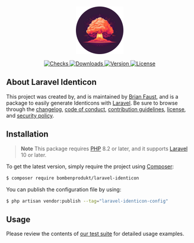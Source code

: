 <p align="center">
    <a href="https://bombenprodukt.com" target="_blank">
        <img src="https://raw.githubusercontent.com/BombenProdukt/assets/main/logo-text.svg" width="128" alt="BombenProdukt Logo" />
    </a>
</p>

<p align="center">
    <a href="https://github.com/faustbrian/laravel-identicon/actions">
        <img src="https://badge.sh/github/check-runs/BombenProdukt/laravel-identicon" alt="Checks" />
    </a>
    <a href="https://packagist.org/packages/bombenprodukt/laravel-identicon">
        <img src="https://badge.sh/packagist/downloads/BombenProdukt/laravel-identicon" alt="Downloads" />
    </a>
    <a href="https://packagist.org/packages/bombenprodukt/laravel-identicon">
        <img src="https://badge.sh/packagist/version/BombenProdukt/laravel-identicon" alt="Version" />
    </a>
    <a href="https://packagist.org/packages/bombenprodukt/laravel-identicon">
        <img src="https://badge.sh/packagist/license/BombenProdukt/laravel-identicon" alt="License" />
    </a>
</p>

## About Laravel Identicon

This project was created by, and is maintained by [Brian Faust](https://github.com/faustbrian), and is a package to easily generate Identicons with [Laravel](https://laravel.com/). Be sure to browse through the [changelog](CHANGELOG.md), [code of conduct](.github/CODE_OF_CONDUCT.md), [contribution guidelines](.github/CONTRIBUTING.md), [license](LICENSE), and [security policy](.github/SECURITY.md).

## Installation

> **Note**
> This package requires [PHP](https://www.php.net/) 8.2 or later, and it supports [Laravel](https://laravel.com/) 10 or later.

To get the latest version, simply require the project using [Composer](https://getcomposer.org/):

```bash
$ composer require bombenprodukt/laravel-identicon
```

You can publish the configuration file by using:

```bash
$ php artisan vendor:publish --tag="laravel-identicon-config"
```

## Usage

Please review the contents of [our test suite](/tests) for detailed usage examples.
